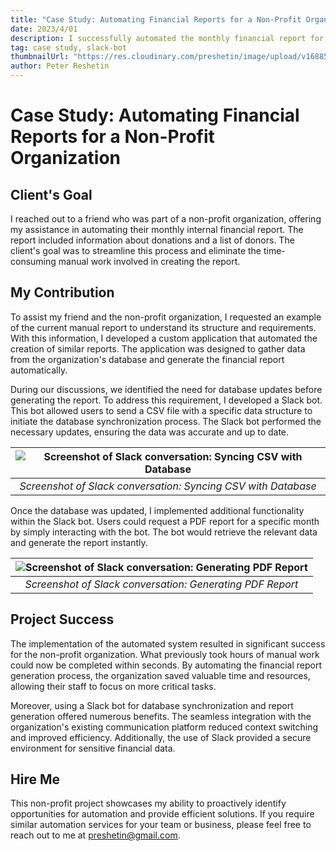 ```yaml
---
title: "Case Study: Automating Financial Reports for a Non-Profit Organization"
date: 2023/4/01
description: I successfully automated the monthly financial report for a non-profit organization by developing a custom application and integrating it with a Slack bot. The automated system significantly reduced manual work, saved time and resources, and improved data accuracy and report generation efficiency.
tag: case study, slack-bot
thumbnailUrl: "https://res.cloudinary.com/preshetin/image/upload/v1688580534/preshetin.com/case-studies/donation-utils-1_izxk42.png"
author: Peter Reshetin
---
```


# Case Study: Automating Financial Reports for a Non-Profit Organization

## Client's Goal
I reached out to a friend who was part of a non-profit organization, offering my assistance in automating their monthly internal financial report. The report included information about donations and a list of donors. The client's goal was to streamline this process and eliminate the time-consuming manual work involved in creating the report.

## My Contribution
To assist my friend and the non-profit organization, I requested an example of the current manual report to understand its structure and requirements. With this information, I developed a custom application that automated the creation of similar reports. The application was designed to gather data from the organization's database and generate the financial report automatically.

During our discussions, we identified the need for database updates before generating the report. To address this requirement, I developed a Slack bot. This bot allowed users to send a CSV file with a specific data structure to initiate the database synchronization process. The Slack bot performed the necessary updates, ensuring the data was accurate and up to date.

| ![Screenshot of Slack conversation: Syncing CSV with Database](https://res.cloudinary.com/preshetin/image/upload/v1688580535/preshetin.com/case-studies/donation-utils-2_ptyr2i.png) | 
|:--:| 
| *Screenshot of Slack conversation: Syncing CSV with Database* |

Once the database was updated, I implemented additional functionality within the Slack bot. Users could request a PDF report for a specific month by simply interacting with the bot. The bot would retrieve the relevant data and generate the report instantly.

| ![Screenshot of Slack conversation: Generating PDF Report](https://res.cloudinary.com/preshetin/image/upload/v1688580534/preshetin.com/case-studies/donation-utils-1_izxk42.png) | 
|:--:| 
| *Screenshot of Slack conversation: Generating PDF Report* |

## Project Success
The implementation of the automated system resulted in significant success for the non-profit organization. What previously took hours of manual work could now be completed within seconds. By automating the financial report generation process, the organization saved valuable time and resources, allowing their staff to focus on more critical tasks.

Moreover, using a Slack bot for database synchronization and report generation offered numerous benefits. The seamless integration with the organization's existing communication platform reduced context switching and improved efficiency. Additionally, the use of Slack provided a secure environment for sensitive financial data.

## Hire Me
This non-profit project showcases my ability to proactively identify opportunities for automation and provide efficient solutions. If you require similar automation services for your team or business, please feel free to reach out to me at preshetin@gmail.com.
